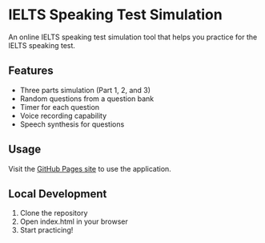 # IELTS Speaking Test Simulation

An online IELTS speaking test simulation tool that helps you practice for the IELTS speaking test.

## Features

- Three parts simulation (Part 1, 2, and 3)
- Random questions from a question bank
- Timer for each question
- Voice recording capability
- Speech synthesis for questions

## Usage

Visit the [GitHub Pages site](https://YOUR_USERNAME.github.io/YOUR_REPO_NAME/) to use the application.

## Local Development

1. Clone the repository
2. Open index.html in your browser
3. Start practicing! 